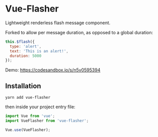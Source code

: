 # Vue-Flasher

Lightweight renderless flash message component.

Forked to allow per message duration, as opposed to a global duration:

```javascript
this.$flash({
  type: 'alert',
  text: 'This is an alert!',
  duration: 5000
});
```

Demo: https://codesandbox.io/s/n5v0595394

## Installation

`yarn add vue-flasher`

then inside your project entry file:

```javascript
import Vue from 'vue';
import VueFlasher from 'vue-flasher';

Vue.use(VueFlasher);
```
